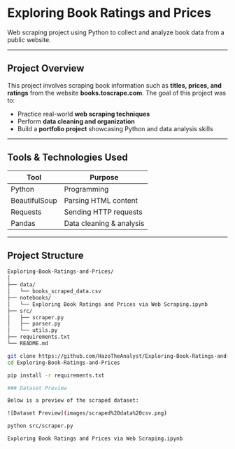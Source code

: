 # Exploring Book Ratings and Prices 
Web scraping project using Python to collect and analyze book data from a public website.

---

##  Project Overview
This project involves scraping book information such as **titles, prices, and ratings** from the website **books.toscrape.com**. The goal of this project was to:

-  Practice real-world **web scraping techniques**
-  Perform **data cleaning and organization**
-  Build a **portfolio project** showcasing Python and data analysis skills

---

##  Tools & Technologies Used
| Tool | Purpose |
|------|---------|
| Python | Programming |
| BeautifulSoup | Parsing HTML content |
| Requests | Sending HTTP requests |
| Pandas | Data cleaning & analysis |

---

##  Project Structure

```bash
Exploring-Book-Ratings-and-Prices/
│
├── data/
│   └── books_scraped_data.csv                
├── notebooks/
│   └── Exploring Book Ratings and Prices via Web Scraping.ipynb 
├── src/
│   ├── scraper.py               
│   ├── parser.py                
│   └── utils.py                 
├── requirements.txt             
└── README.md                    

git clone https://github.com/HazoTheAnalyst/Exploring-Book-Ratings-and-Prices.git
cd Exploring-Book-Ratings-and-Prices

pip install -r requirements.txt

### Dataset Preview

Below is a preview of the scraped dataset:

![Dataset Preview](images/scraped%20data%20csv.png)

python src/scraper.py

Exploring Book Ratings and Prices via Web Scraping.ipynb


